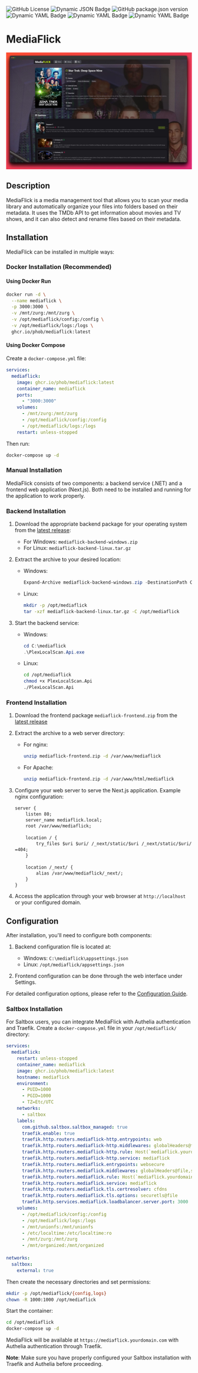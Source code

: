 ![GitHub License](https://img.shields.io/github/license/phob/mediaflick)
![Dynamic JSON Badge](https://img.shields.io/badge/dynamic/json?url=https%3A%2F%2Fraw.githubusercontent.com%2Fphob%2Fmediaflick%2Frefs%2Fheads%2Fmain%2Fsrc%2Fglobal.json&query=%24.sdk.version&label=.NET)
![GitHub package.json version](https://img.shields.io/github/package-json/v/phob/mediaflick?filename=mediaflick%2Fpackage.json)
![Dynamic YAML Badge](https://img.shields.io/badge/dynamic/yaml?url=https%3A%2F%2Fraw.githubusercontent.com%2Fphob%2Fmediaflick%2Frefs%2Fheads%2Fmain%2Fmediaflick%2Fpnpm-lock.yaml&query=%24.importers...dependencies.next.specifier&label=next)
![Dynamic YAML Badge](https://img.shields.io/badge/dynamic/yaml?url=https%3A%2F%2Fraw.githubusercontent.com%2Fphob%2Fmediaflick%2Frefs%2Fheads%2Fmain%2Fmediaflick%2Fpnpm-lock.yaml&query=%24.importers...dependencies.react.version&label=react)
![Dynamic YAML Badge](https://img.shields.io/badge/dynamic/yaml?url=https%3A%2F%2Fraw.githubusercontent.com%2Fphob%2Fmediaflick%2Frefs%2Fheads%2Fmain%2Fmediaflick%2Fpnpm-lock.yaml&query=%24.importers...dependencies.react-dom.version&label=react-dom)

# MediaFlick

![alt text](mediaflick1.jpg)

## Description

MediaFlick is a media management tool that allows you to scan your media library and automatically organize your files into folders based on their metadata. It uses the TMDb API to get information about movies and TV shows, and it can also detect and rename files based on their metadata.

## Installation

MediaFlick can be installed in multiple ways:

### Docker Installation (Recommended)

#### Using Docker Run

```bash
docker run -d \
  --name mediaflick \
  -p 3000:3000 \
  -v /mnt/zurg:/mnt/zurg \
  -v /opt/mediaflick/config:/config \
  -v /opt/mediaflick/logs:/logs \
  ghcr.io/phob/mediaflick:latest
```

#### Using Docker Compose

Create a `docker-compose.yml` file:

```yaml
services:
  mediaflick:
    image: ghcr.io/phob/mediaflick:latest
    container_name: mediaflick
    ports:
      - "3000:3000"
    volumes:
      - /mnt/zurg:/mnt/zurg
      - /opt/mediaflick/config:/config
      - /opt/mediaflick/logs:/logs
    restart: unless-stopped
```

Then run:
```bash
docker-compose up -d
```

### Manual Installation

MediaFlick consists of two components: a backend service (.NET) and a frontend web application (Next.js). Both need to be installed and running for the application to work properly.

### Backend Installation

1. Download the appropriate backend package for your operating system from the [latest release](https://github.com/phob/mediaflick/releases/latest):
   - For Windows: `mediaflick-backend-windows.zip`
   - For Linux: `mediaflick-backend-linux.tar.gz`

2. Extract the archive to your desired location:
   - Windows:
     ```powershell
     Expand-Archive mediaflick-backend-windows.zip -DestinationPath C:\mediaflick
     ```
   - Linux:
     ```bash
     mkdir -p /opt/mediaflick
     tar -xzf mediaflick-backend-linux.tar.gz -C /opt/mediaflick
     ```

3. Start the backend service:
   - Windows:
     ```powershell
     cd C:\mediaflick
     .\PlexLocalScan.Api.exe
     ```
   - Linux:
     ```bash
     cd /opt/mediaflick
     chmod +x PlexLocalScan.Api
     ./PlexLocalScan.Api
     ```

### Frontend Installation

1. Download the frontend package `mediaflick-frontend.zip` from the [latest release](https://github.com/phob/mediaflick/releases/latest)

2. Extract the archive to a web server directory:
   - For nginx:
     ```bash
     unzip mediaflick-frontend.zip -d /var/www/mediaflick
     ```
   - For Apache:
     ```bash
     unzip mediaflick-frontend.zip -d /var/www/html/mediaflick
     ```

3. Configure your web server to serve the Next.js application. Example nginx configuration:
   ```nginx
   server {
       listen 80;
       server_name mediaflick.local;
       root /var/www/mediaflick;
       
       location / {
           try_files $uri $uri/ /_next/static/$uri /_next/static/$uri/ =404;
       }
       
       location /_next/ {
           alias /var/www/mediaflick/_next/;
       }
   }
   ```

4. Access the application through your web browser at `http://localhost` or your configured domain.

## Configuration

After installation, you'll need to configure both components:

1. Backend configuration file is located at:
   - Windows: `C:\mediaflick\appsettings.json`
   - Linux: `/opt/mediaflick/appsettings.json`

2. Frontend configuration can be done through the web interface under Settings.

For detailed configuration options, please refer to the [Configuration Guide](docs/configuration.md).

### Saltbox Installation

For Saltbox users, you can integrate MediaFlick with Authelia authentication and Traefik. Create a `docker-compose.yml` file in your `/opt/mediaflick/` directory:

```yaml
services:
  mediaflick:
    restart: unless-stopped
    container_name: mediaflick
    image: ghcr.io/phob/mediaflick:latest
    hostname: mediaflick
    environment:
      - PUID=1000
      - PGID=1000
      - TZ=Etc/UTC
    networks:
      - saltbox
    labels:
      com.github.saltbox.saltbox_managed: true
      traefik.enable: true
      traefik.http.routers.mediaflick-http.entrypoints: web
      traefik.http.routers.mediaflick-http.middlewares: globalHeaders@file,redirect-to-https@docker,robotHeaders@file,cloudflarewarp@docker,authelia@docker
      traefik.http.routers.mediaflick-http.rule: Host(`mediaflick.yourdomain.com`)
      traefik.http.routers.mediaflick-http.service: mediaflick
      traefik.http.routers.mediaflick.entrypoints: websecure
      traefik.http.routers.mediaflick.middlewares: globalHeaders@file,secureHeaders@file,robotHeaders@file,cloudflarewarp@docker,authelia@docker
      traefik.http.routers.mediaflick.rule: Host(`mediaflick.yourdomain.com`)
      traefik.http.routers.mediaflick.service: mediaflick
      traefik.http.routers.mediaflick.tls.certresolver: cfdns
      traefik.http.routers.mediaflick.tls.options: securetls@file
      traefik.http.services.mediaflick.loadbalancer.server.port: 3000
    volumes:
      - /opt/mediaflick/config:/config
      - /opt/mediaflick/logs:/logs
      - /mnt/unionfs:/mnt/unionfs
      - /etc/localtime:/etc/localtime:ro
      - /mnt/zurg:/mnt/zurg
      - /mnt/organized:/mnt/organized

networks:
  saltbox:
    external: true
```

Then create the necessary directories and set permissions:

```bash
mkdir -p /opt/mediaflick/{config,logs}
chown -R 1000:1000 /opt/mediaflick
```

Start the container:

```bash
cd /opt/mediaflick
docker-compose up -d
```

MediaFlick will be available at `https://mediaflick.yourdomain.com` with Authelia authentication through Traefik.

**Note**: Make sure you have properly configured your Saltbox installation with Traefik and Authelia before proceeding.
